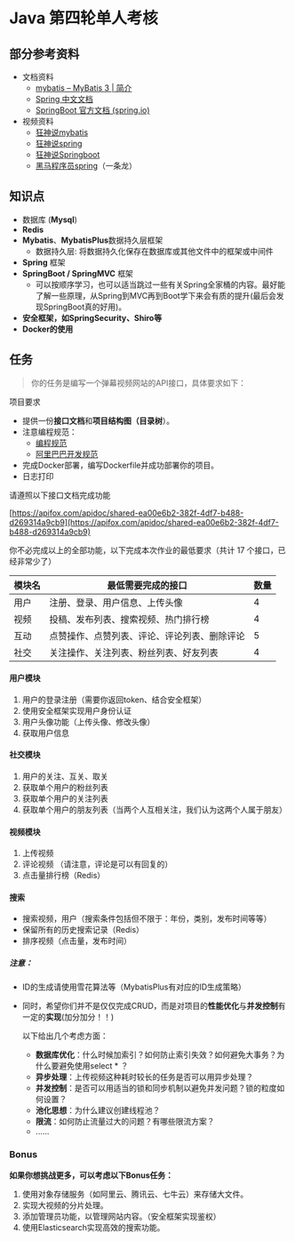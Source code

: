 # Java 第四轮单人考核

## 部分参考资料

* 文档资料
  * [mybatis – MyBatis 3 | 简介](https://mybatis.org/mybatis-3/zh/index.html)
  * [Spring 中文文档](https://www.springcloud.cc/spring-reference.html)
  * [SpringBoot 官方文档 (spring.io)](https://docs.spring.io/spring-boot/docs/current/reference/htmlsingle/)
* 视频资料
  * [狂神说mybatis](https://www.bilibili.com/video/BV1NE411Q7Nx/?spm_id_from=333.999.0.0)
  * [狂神说spring](https://www.bilibili.com/video/BV1NE411Q7Nx/?spm_id_from=333.999.0.0)
  * [狂神说Springboot](https://www.bilibili.com/video/BV1PE411i7CV)
  * [黑马程序员spring](https://www.bilibili.com/video/BV1Fi4y1S7ix?vd_source=e7a1a430689d9d09f914db65fcdea382)（一条龙）



## 知识点

* 数据库 (**Mysql**)
* **Redis**
* **Mybatis**、**MybatisPlus**数据持久层框架
  * 数据持久层: 将数据持久化保存在数据库或其他文件中的框架或中间件
* **Spring** 框架
* **SpringBoot / SpringMVC** 框架
  * 可以按顺序学习，也可以适当跳过一些有关Spring全家桶的内容。最好能了解一些原理，从Spring到MVC再到Boot学下来会有质的提升(最后会发现SpringBoot真的好用)。
* **安全框架，如SpringSecurity、Shiro等**
* **Docker的使用**



## 任务

> 你的任务是编写一个弹幕视频网站的API接口，具体要求如下：

项目要求

- 提供一份**接口文档**和**项目结构图（目录树**）。
- 注意编程规范：
  * [编程规范](../etc/blog/编程规范.md)
  * [阿里巴巴开发规范](../etc/blog/阿里巴巴Java开发手册.pdf)
- 完成Docker部署，编写Dockerfile并成功部署你的项目。
- 日志打印

请遵照以下接口文档完成功能 

[https://apifox.com/apidoc/shared-ea00e6b2-382f-4df7-b488-d269314a9cb9](https://apifox.com/apidoc/shared-ea00e6b2-382f-4df7-b488-d269314a9cb9)


你不必完成以上的全部功能，以下完成本次作业的最低要求（共计 17 个接口，已经非常少了）

| 模块名 | 最低需要完成的接口                           | 数量 |
| ------ | -------------------------------------------- | ---- |
| 用户   | 注册、登录、用户信息、上传头像               | 4    |
| 视频   | 投稿、发布列表、搜索视频、热门排行榜         | 4    |
| 互动   | 点赞操作、点赞列表、评论、评论列表、删除评论 | 5    |
| 社交   | 关注操作、关注列表、粉丝列表、好友列表       | 4    |



#### 用户模块

1. 用户的登录注册（需要你返回token、结合安全框架）
2. 使用安全框架实现用户身份认证
3. 用户头像功能（上传头像、修改头像）
4. 获取用户信息

#### 社交模块

1. 用户的关注、互关、取关
2. 获取单个用户的粉丝列表
3. 获取单个用户的关注列表
4. 获取单个用户的朋友列表（当两个人互相关注，我们认为这两个人属于朋友）

#### 视频模块

1. 上传视频
2. 评论视频 （请注意，评论是可以有回复的）
3. 点击量排行榜（Redis）

#### 搜索

- 搜索视频，用户（搜索条件包括但不限于：年份，类别，发布时间等等）
- 保留所有的历史搜索记录（Redis）
- 排序视频（点击量，发布时间）



##### 注意：

* ID的生成请使用雪花算法等（MybatisPlus有对应的ID生成策略）

* 同时，希望你们并不是仅仅完成CRUD，而是对项目的**性能优化**与**并发控制**有一定的**实现**(加分加分！！)

  以下给出几个考虑方面：

  * **数据库优化**：什么时候加索引？如何防止索引失效？如何避免大事务？为什么要避免使用select * ？
  * **异步处理**：上传视频这种耗时较长的任务是否可以用异步处理？
  * **并发控制**：是否可以用适当的锁和同步机制以避免并发问题？锁的粒度如何设置？
  * **池化思想**：为什么建议创建线程池？
  * **限流**：如何防止流量过大的问题？有哪些限流方案？
  * ......



### Bonus 

**如果你想挑战更多，可以考虑以下Bonus任务：**

1. 使用对象存储服务（如阿里云、腾讯云、七牛云）来存储大文件。
2. 实现大视频的分片处理。
3. 添加管理员功能，以管理网站内容。（安全框架实现鉴权）
4. 使用Elasticsearch实现高效的搜索功能。
